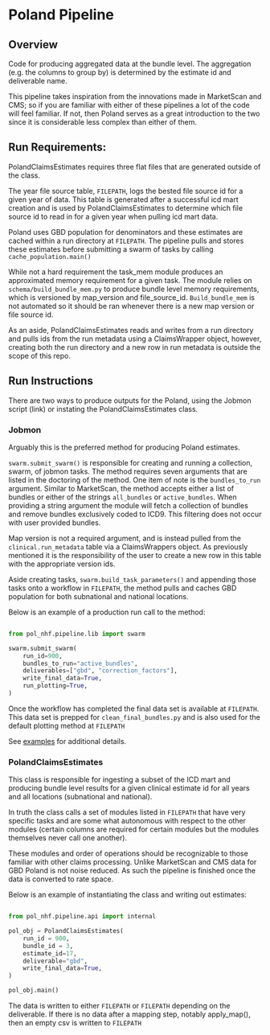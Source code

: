 # Poland Pipeline

## Overview
Code for producing aggregated data at the bundle level. The aggregation (e.g. the columns to group by) is determined by the estimate id and deliverable name.

This pipeline takes inspiration from the innovations made in MarketScan and CMS; so if you are familiar with either of these pipelines a lot of the code will feel familiar. If not, then Poland serves as a great introduction to the two since it is considerable less complex than either of them.

## Run Requirements:

PolandClaimsEstimates requires three flat files that are generated outside of the class.

The year file source table, `FILEPATH`, logs the bested file source id for a given year of data. This table is generated after a successful icd mart creation and is used by  PolandClaimsEstimates to determine which file source id to read in for a given year when pulling icd mart data.

Poland uses GBD population for denominators and these estimates are cached within a run directory at `FILEPATH`. The pipeline pulls and stores these estimates before submitting a swarm of tasks by calling `cache_population.main()`

While not a hard requirement the task_mem module produces an approximated memory requirement for a given task. The module relies on `schema/build_bundle_mem.py` to produce bundle level memory requirements, which is versioned by map_version and file_source_id. `Build_bundle_mem` is not automated so it should be ran whenever there is a new map version or file source id.

As an aside, PolandClaimsEstimates reads and writes from a run directory and pulls ids from the run metadata using a ClaimsWrapper object, however, creating both the run directory and a new row in run metadata is outside the scope of this repo.

## Run Instructions

There are two ways to produce outputs for the Poland, using the Jobmon script (link) or instating the PolandClaimsEstimates class.

### Jobmon

Arguably this is the preferred method for producing Poland estimates.

`swarm.submit_swarm()` is responsible for creating and running a collection, swarm, of jobmon tasks. The method requires seven arguments that are listed in the doctoring of the method. One item of note is the `bundles_to_run` argument. Similar to MarketScan, the method accepts either a list of bundles or either of the strings `all_bundles` or `active_bundles`. When providing a string argument the module will fetch a collection of bundles and remove bundles exclusively coded to ICD9. This filtering does not occur with user provided bundles.

 Map version is not a required argument, and is instead pulled from the `clinical.run_metadata` table via a ClaimsWrappers object. As previously mentioned it is the responsibility of the user to create a new row in this table with the appropriate version ids.

Aside creating tasks,  `swarm.build_task_parameters()` and appending those tasks onto a workflow in `FILEPATH`, the method pulls and caches GBD population for both subnational and national locations.

Below is an example of a production run call to the method:

```python

from pol_nhf.pipeline.lib import swarm

swarm.submit_swarm(
	run_id=900,
	bundles_to_run="active_bundles",
	deliverables=["gbd", "correction_factors"],
	write_final_data=True,
	run_plotting=True,
)
```
Once the workflow has completed the final data set is available at `FILEPATH`. This data set is prepped for `clean_final_bundles.py` and is also used for the default plotting method at `FILEPATH`

See [examples](URL) for additional details.

### PolandClaimsEstimates

This class is responsible for ingesting a subset of the ICD mart and producing bundle level results for a given clinical estimate id for all years and all locations (subnational and national).

In truth the class calls a set of modules listed in `FILEPATH` that have very specific tasks and are some what autonomous with respect to the other modules (certain columns are required for certain modules but the modules themselves never call one another).

These modules and order of operations should be recognizable to those familiar with other claims processing. Unlike MarketScan and CMS data for GBD Poland is not noise reduced. As such the pipeline is finished once the data is converted to rate space.

Below is an example of instantiating the class and writing out estimates:

```python

from pol_nhf.pipeline.api import internal

pol_obj = PolandClaimsEstimates(
	run_id = 900,
	bundle_id = 3,
	estimate_id=17,
	deliverable="gbd",
	write_final_data=True,
)

pol_obj.main()
```
The data is written to either `FILEPATH` or `FILEPATH` depending on the deliverable. If there is no data after a mapping step, notably apply_map(), then an empty csv is written to `FILEPATH`
